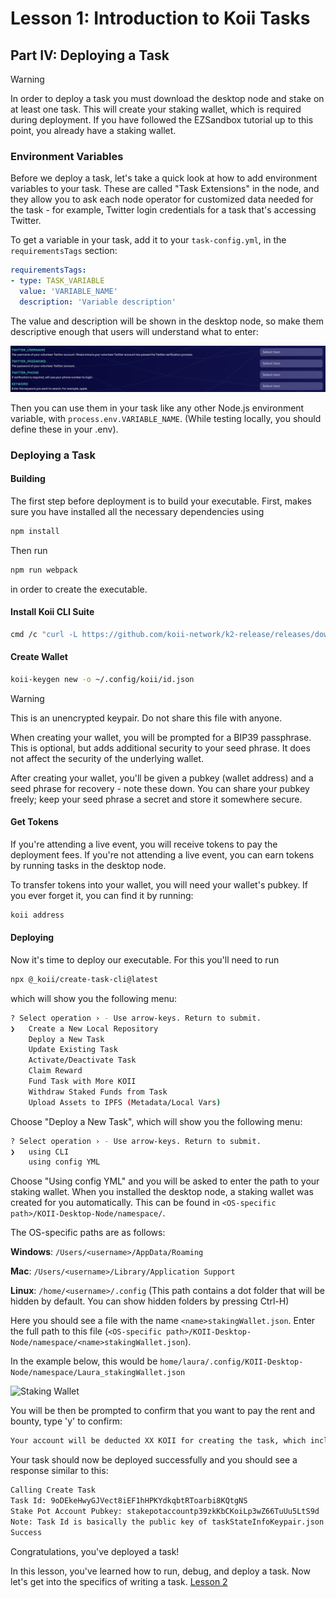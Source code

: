 # Lesson 1: Introduction to Koii Tasks

## Part IV: Deploying a Task

> [!WARNING]
>
> In order to deploy a task you must download the desktop node and stake on at least one task. This will create your staking wallet, which is required during deployment. If you have followed the EZSandbox tutorial up to this point, you already have a staking wallet.
>

### Environment Variables

Before we deploy a task, let's take a quick look at how to add environment variables to your task. These are called "Task Extensions" in the node, and they allow you to ask each node operator for customized data needed for the task - for example, Twitter login credentials for a task that's accessing Twitter.

To get a variable in your task, add it to your `task-config.yml`, in the `requirementsTags` section:

```yml
requirementsTags:
- type: TASK_VARIABLE
  value: 'VARIABLE_NAME'
  description: 'Variable description'
```

The value and description will be shown in the desktop node, so make them descriptive enough that users will understand what to enter:

![Archive Twitter Task Extensions](./imgs/secrets-example.png)

Then you can use them in your task like any other Node.js environment variable, with `process.env.VARIABLE_NAME`. (While testing locally, you should define these in your .env).

### Deploying a Task

#### Building

The first step before deployment is to build your executable. First, makes sure you have installed all the necessary dependencies using

```sh
npm install
```

Then run

```sh
npm run webpack
```

in order to create the executable.

#### Install Koii CLI Suite

```sh
cmd /c "curl -L https://github.com/koii-network/k2-release/releases/download/v1.16.2/koii-install-init-x86_64-pc-windows-msvc.exe --output C:\koii-install-tmp\koii-install-init.exe --create-dirs"
```

#### Create Wallet

```sh
koii-keygen new -o ~/.config/koii/id.json
```

> [!WARNING]
>
> This is an unencrypted keypair. Do not share this file with anyone.
>

When creating your wallet, you will be prompted for a BIP39 passphrase. This is optional, but adds additional security to your seed phrase. It does not affect the security of the underlying wallet.

After creating your wallet, you'll be given a pubkey (wallet address) and a seed phrase for recovery - note these down. You can share your pubkey freely; keep your seed phrase a secret and store it somewhere secure.

#### Get Tokens

If you're attending a live event, you will receive tokens to pay the deployment fees. If you're not attending a live event, you can earn tokens by running tasks in the desktop node.

To transfer tokens into your wallet, you will need your wallet's pubkey. If you ever forget it, you can find it by running:

```sh
koii address
```

#### Deploying

Now it's time to deploy our executable. For this you'll need to run

```sh
npx @_koii/create-task-cli@latest
```

which will show you the following menu:

```sh
? Select operation › - Use arrow-keys. Return to submit.
❯   Create a New Local Repository
    Deploy a New Task
    Update Existing Task
    Activate/Deactivate Task
    Claim Reward
    Fund Task with More KOII
    Withdraw Staked Funds from Task
    Upload Assets to IPFS (Metadata/Local Vars)
```

Choose "Deploy a New Task", which will show you the following menu:

```sh
? Select operation › - Use arrow-keys. Return to submit.
❯   using CLI
    using config YML
```

Choose "Using config YML" and you will be asked to enter the path to your staking wallet. When you installed the desktop node, a staking wallet was created for you automatically. This can be found in `<OS-specific path>/KOII-Desktop-Node/namespace/`.

The OS-specific paths are as follows:

**Windows**: `/Users/<username>/AppData/Roaming`

**Mac**: `/Users/<username>/Library/Application Support`

**Linux**: `/home/<username>/.config` (This path contains a dot folder that will be hidden by default. You can show hidden folders by pressing Ctrl-H)

Here you should see a file with the name `<name>stakingWallet.json`. Enter the full path to this file (`<OS-specific path>/KOII-Desktop-Node/namespace/<name>stakingWallet.json`).

In the example below, this would be `home/laura/.config/KOII-Desktop-Node/namespace/Laura_stakingWallet.json`

![Staking Wallet](./imgs/staking-wallet.png)

You will be then be prompted to confirm that you want to pay the rent and bounty, type 'y' to confirm:

```sh
Your account will be deducted XX KOII for creating the task, which includes the rent exemption(XX KOII) and bounty amount fees (XX KOII) › (y/N)
```

Your task should now be deployed successfully and you should see a response similar to this:

```sh
Calling Create Task
Task Id: 9oDEkeHwyGJVect8iEF1hHPKYdkqbtRToarbi8KQtgNS
Stake Pot Account Pubkey: stakepotaccountp39zkKbCKoiLp3wZ66TuUu5LtS9d
Note: Task Id is basically the public key of taskStateInfoKeypair.json
Success
```

Congratulations, you've deployed a task!

In this lesson, you've learned how to run, debug, and deploy a task. Now let's get into the specifics of writing a task. [Lesson 2](../Lesson%202/README.md)
